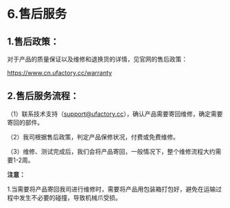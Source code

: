 # 6.售后服务

## 1.售后政策：

对于产品的质量保证以及维修和退换货的详情，见官网的售后政策：

https://www.cn.ufactory.cc/warranty

## 2.售后服务流程：

（1）联系技术支持（support@ufactory.cc），确认产品需要寄回维修，确定需要寄回的部件。

（2）我司根据售后政策，判定产品保修状况，付费或免费维修。

（3）维修、测试完成后，我们会将产品寄回，一般情况下，整个维修流程大约需要1-2周。

**注意：**

1.当需要将产品寄回我司进行维修时，需要将产品用包装箱打包好，避免在运输过程中发生不必要的碰撞，导致机械爪受损。
